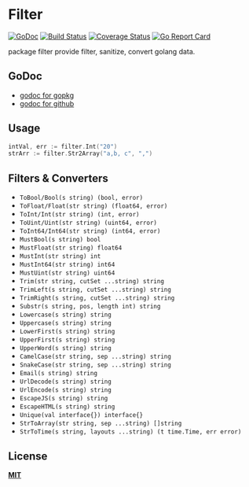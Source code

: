 # Filter

[![GoDoc](https://godoc.org/github.com/gookit/filter?status.svg)](https://godoc.org/github.com/gookit/filter)
[![Build Status](https://travis-ci.org/gookit/filter.svg?branch=master)](https://travis-ci.org/gookit/filter)
[![Coverage Status](https://coveralls.io/repos/github/gookit/filter/badge.svg?branch=master)](https://coveralls.io/github/gookit/filter?branch=master)
[![Go Report Card](https://goreportcard.com/badge/github.com/gookit/filter)](https://goreportcard.com/report/github.com/gookit/filter)

package filter provide filter, sanitize, convert golang data.

## GoDoc

- [godoc for gopkg](https://godoc.org/gopkg.in/gookit/filter.v1)
- [godoc for github](https://godoc.org/github.com/gookit/filter)

## Usage

```go
intVal, err := filter.Int("20")
strArr := filter.Str2Array("a,b, c", ",")
```

## Filters & Converters

- `ToBool/Bool(s string) (bool, error)`
- `ToFloat/Float(str string) (float64, error)`
- `ToInt/Int(str string) (int, error)`
- `ToUint/Uint(str string) (uint64, error)`
- `ToInt64/Int64(str string) (int64, error)`
- `MustBool(s string) bool`
- `MustFloat(str string) float64`
- `MustInt(str string) int`
- `MustInt64(str string) int64`
- `MustUint(str string) uint64`
- `Trim(str string, cutSet ...string) string`
- `TrimLeft(s string, cutSet ...string) string`
- `TrimRight(s string, cutSet ...string) string`
- `Substr(s string, pos, length int) string`
- `Lowercase(s string) string`
- `Uppercase(s string) string`
- `LowerFirst(s string) string`
- `UpperFirst(s string) string`
- `UpperWord(s string) string`
- `CamelCase(str string, sep ...string) string`
- `SnakeCase(str string, sep ...string) string`
- `Email(s string) string`
- `UrlDecode(s string) string`
- `UrlEncode(s string) string`
- `EscapeJS(s string) string`
- `EscapeHTML(s string) string`
- `Unique(val interface{}) interface{}`
- `StrToArray(str string, sep ...string) []string`
- `StrToTime(s string, layouts ...string) (t time.Time, err error)`

## License

**[MIT](LICENSE)**
